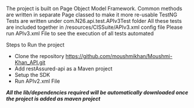 The project is built on Page Object Model Framework.
Common methods are written in separate Page classed to make it more re-usable
TestNG Tests are written under com.N26.api.test.APIv3Test folder
All these tests are included together in /resources/CISSuite/APIv3.xml config file
Please run APIv3.xml File to see the execution of all tests automated



Steps to Run the project

- Clone the repository https://github.com/moushmikhan/Moushmi-Khan_API.git
- Add restAssured-api as a Maven project
- Setup the SDK
- Run APIv2.xml File

***All the lib/dependencies required will be automatically downloaded once the project is added as maven project***

